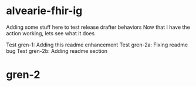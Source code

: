 # alvearie-fhir-ig

Adding some stuff here to test release drafter behaviors
Now that I have the action working, lets see what it does

Test gren-1: Adding this readme enhancement
Test gren-2a: Fixing readme bug 
Test gren-2b: Adding readme section

# gren-2

